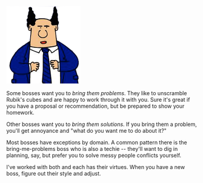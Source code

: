 <!--
.. title: Bring Me {Problems,Solutions} Bosses
.. slug: problem-or-solution-boss
.. date: 2023-12-16 15:00
.. tags:
.. category: 
.. link: 
.. description: 
.. type: text
-->

<img class="alignright" title="Pointy-Haired-Boss" src="/f/Pointy-Haired_Boss.png" alt="Pointy Haired Boss">

Some bosses want you to *bring them problems*. They like to unscramble
Rubik's cubes and are happy to work through it with you. Sure it's great if you have a proposal or recommendation,
but be prepared to show your homework.

Other bosses want you to *bring them solutions*. If you
bring them a problem, you'll get annoyance and "what do you want
me to do about it?"

Most bosses have exceptions by domain. A common pattern there is
the bring-me-problems boss who is also a techie -- they'll want to
dig in planning, say, but prefer you to solve messy people conflicts
yourself.

I've worked with both and each has their virtues. When you have a new
boss, figure out their style and adjust.

